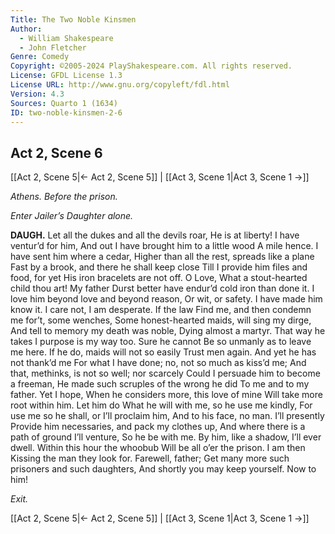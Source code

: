 ```yaml
---
Title: The Two Noble Kinsmen
Author: 
  - William Shakespeare
  - John Fletcher
Genre: Comedy
Copyright: ©2005-2024 PlayShakespeare.com. All rights reserved.
License: GFDL License 1.3
License URL: http://www.gnu.org/copyleft/fdl.html
Version: 4.3
Sources: Quarto 1 (1634)
ID: two-noble-kinsmen-2-6
---
```


## Act 2, Scene 6
[[Act 2, Scene 5|← Act 2, Scene 5]] | [[Act 3, Scene 1|Act 3, Scene 1 →]]

*Athens. Before the prison.*

*Enter Jailer’s Daughter alone.*

**DAUGH.**
Let all the dukes and all the devils roar,
He is at liberty! I have ventur’d for him,
And out I have brought him to a little wood
A mile hence. I have sent him where a cedar,
Higher than all the rest, spreads like a plane
Fast by a brook, and there he shall keep close
Till I provide him files and food, for yet
His iron bracelets are not off. O Love,
What a stout-hearted child thou art! My father
Durst better have endur’d cold iron than done it.
I love him beyond love and beyond reason,
Or wit, or safety. I have made him know it.
I care not, I am desperate. If the law
Find me, and then condemn me for’t, some wenches,
Some honest-hearted maids, will sing my dirge,
And tell to memory my death was noble,
Dying almost a martyr. That way he takes
I purpose is my way too. Sure he cannot
Be so unmanly as to leave me here.
If he do, maids will not so easily
Trust men again. And yet he has not thank’d me
For what I have done; no, not so much as kiss’d me;
And that, methinks, is not so well; nor scarcely
Could I persuade him to become a freeman,
He made such scruples of the wrong he did
To me and to my father. Yet I hope,
When he considers more, this love of mine
Will take more root within him. Let him do
What he will with me, so he use me kindly,
For use me so he shall, or I’ll proclaim him,
And to his face, no man. I’ll presently
Provide him necessaries, and pack my clothes up,
And where there is a path of ground I’ll venture,
So he be with me. By him, like a shadow,
I’ll ever dwell. Within this hour the whoobub
Will be all o’er the prison. I am then
Kissing the man they look for. Farewell, father;
Get many more such prisoners and such daughters,
And shortly you may keep yourself. Now to him!

*Exit.*

[[Act 2, Scene 5|← Act 2, Scene 5]] | [[Act 3, Scene 1|Act 3, Scene 1 →]]